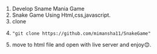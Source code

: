 1. Develop Sname Mania Game
2. Snake Game Using Html,css,javascript.
3. clone
4.     "git clone https://github.com/mimansha11/SnakeGame"
5. move to html file and open with live server and enjoy😊.

